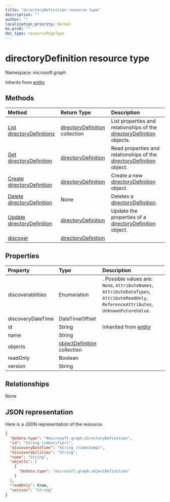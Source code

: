 ```yaml
---
title: "directoryDefinition resource type"
description: ""
author: ""
localization_priority: Normal
ms.prod: ""
doc_type: resourcePageType
---
```


# directoryDefinition resource type


Namespace: microsoft.graph




Inherits from [entity](../resources/entity.md)

## Methods
|Method|Return Type|Description|
|:---|:---|:---|
|[List directoryDefinitions](../api/directorydefinition-list.md)|[directoryDefinition](../resources/directorydefinition.md) collection|List properties and relationships of the [directoryDefinition](../resources/directorydefinition.md) objects.|
|[Get directoryDefinition](../api/directorydefinition-get.md)|[directoryDefinition](../resources/directorydefinition.md)|Read properties and relationships of the [directoryDefinition](../resources/directorydefinition.md) object.|
|[Create directoryDefinition](../api/directorydefinition-post-directories.md)|[directoryDefinition](../resources/directorydefinition.md)|Create a new [directoryDefinition](../resources/directorydefinition.md) object.|
|[Delete directoryDefinition](../api/directorydefinition-delete.md)|None|Deletes a [directoryDefinition](../resources/directorydefinition.md).|
|[Update directoryDefinition](../api/directorydefinition-update.md)|[directoryDefinition](../resources/directorydefinition.md)|Update the properties of a [directoryDefinition](../resources/directorydefinition.md) object.|
|[discover](../api/directorydefinition-discover.md)|[directoryDefinition](../resources/directorydefinition.md)||

## Properties
|Property|Type|Description|
|:---|:---|:---|
|discoverabilities|Enumeration|. Possible values are: `None`, `AttributeNames`, `AttributeDataTypes`, `AttributeReadOnly`, `ReferenceAttributes`, `UnknownFutureValue`.|
|discoveryDateTime|DateTimeOffset||
|id|String| Inherited from [entity](../resources/entity.md)|
|name|String||
|objects|[objectDefinition](../resources/objectdefinition.md) collection||
|readOnly|Boolean||
|version|String||

## Relationships
None

## JSON representation
Here is a JSON representation of the resource.
<!-- {
  "blockType": "resource",
  "keyProperty": "id",
  "@odata.type": "microsoft.graph.directoryDefinition",
  "baseType": "microsoft.graph.entity",
  "openType": false
}
-->
``` json
{
  "@odata.type": "#microsoft.graph.directoryDefinition",
  "id": "String (identifier)",
  "discoveryDateTime": "String (timestamp)",
  "discoverabilities": "String",
  "name": "String",
  "objects": [
    {
      "@odata.type": "microsoft.graph.objectDefinition"
    }
  ],
  "readOnly": true,
  "version": "String"
}
```

